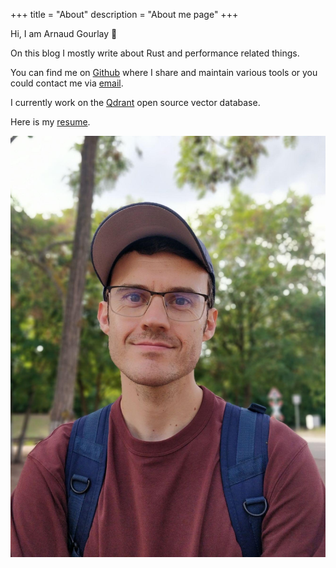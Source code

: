+++
title = "About"
description = "About me page"
+++

Hi, I am Arnaud Gourlay 👋

On this blog I mostly write about Rust and performance related things.

You can find me on [Github](https://github.com/agourlay) where I share and maintain various tools or you could contact me via [email](mailto:arnaud.gourlay@gmail.com).

I currently work on the [Qdrant](https://qdrant.tech/) open source vector database.

Here is my [resume](/about/agourlay-cv.pdf).

![Profile](/about/profile.jpeg)

